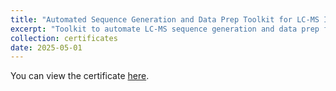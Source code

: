 ```yaml
---
title: "Automated Sequence Generation and Data Prep Toolkit for LC-MS Intact Mass Analysis of Antibody Biologics"
excerpt: "Toolkit to automate LC-MS sequence generation and data prep for antibody biologics.<br/><a href='/files/certificate1.pdf' target='_blank'><img src='/images/certificate1_thumb.png' width='300'></a>"
collection: certificates
date: 2025-05-01
---
```


You can view the certificate <a href='/files/certificate1.pdf' target='_blank'>here</a>.
